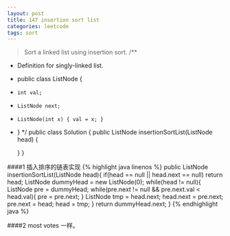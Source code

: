 ```yaml
---
layout: post
title: 147 insertion sort list
categories: leetcode
tags: sort
---
```

>Sort a linked list using insertion sort.
>/**
 * Definition for singly-linked list.
 * public class ListNode {
 *     int val;
 *     ListNode next;
 *     ListNode(int x) { val = x; }
 * }
 */
public class Solution {
    public ListNode insertionSortList(ListNode head) {
        
    }
}

####1 
插入排序的链表实现
{% highlight java linenos %}
public ListNode insertionSortList(ListNode head){
		if(head == null || head.next == null) return head;
		ListNode dummyHead = new ListNode(0);
		while(head != null){
			ListNode pre = dummyHead;
			while(pre.next != null && pre.next.val < head.val){
				pre = pre.next;
			}
			ListNode tmp = head.next;
			head.next = pre.next;
			pre.next = head;
			head = tmp;
		}
		return dummyHead.next;
	}
{% endhighlight java %}

####2 most votes 
一样。
